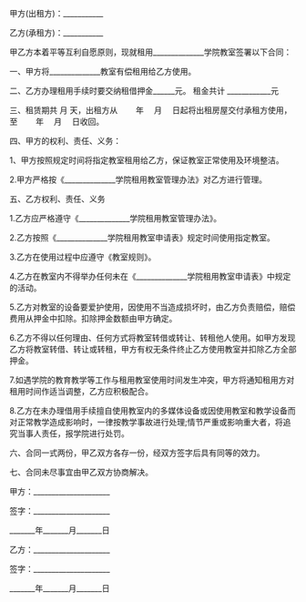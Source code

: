 
 


甲方(出租方)：___________


乙方(承租方)：___________


甲乙方本着平等互利自愿原则，现就租用______________学院教室签署以下合同：


一、甲方将______________教室有偿租用给乙方使用。


二、乙方办理租用手续时要交纳租借押金______元。 租金共计 ____________元


三、租赁期共 月 天，出租方从　　 年　 月　 日起将出租房屋交付承租方使用，至　　 年　 月　 日收回。


四、甲方的权利、责任、义务：


1、甲方按照规定时间将指定教室租用给乙方，保证教室正常使用及环境整洁。


2.甲方严格按《______________学院租用教室管理办法》对乙方进行管理。


五、乙方权利、责任、义务


1.乙方应严格遵守《______________学院租用教室管理办法》。


2.乙方按照《______________学院租用教室申请表》规定时间使用指定教室。


3.乙方在使用过程中应遵守《教室规则》。


4.乙方在教室内不得举办任何未在《______________学院租用教室申请表》中规定的活动。


5.乙方对教室的设备要爱护使用，因使用不当造成损坏时，由乙方负责赔偿，赔偿费用从押金中扣除。扣除押金数额由甲方确定。


6.乙方不得以任何理由、任何方式将教室转借或转让、转租他人使用。如甲方发现乙方将教室转借、转让或转租，甲方有权无条件终止乙方使用教室并扣除乙方全部押金。


7.如遇学院的教育教学等工作与租用教室使用时间发生冲突，甲方将通知租用方对租用时间作适当调整，乙方应积极配合。


8.乙方在未办理借用手续擅自使用教室内的多媒体设备或因使用教室和教学设备而对正常教学造成影响时，一律按教学事故进行处理;情节严重或影响重大者，将追究当事人责任，报学院进行处罚。


六、合同一式两份，甲乙双方各存一份，经双方签字后具有同等的效力。


七、合同未尽事宜由甲乙双方协商解决。


甲方：_____________________


签字：_____________________


_______年_______月_______日


乙方：_____________________


签字：_____________________


_______年_______月_______日
 


 

 
 
 
 
 
  


  
 

  


  


  
 
 
 
 

